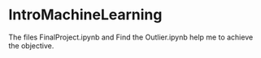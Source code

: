 # IntroMachineLearning

The files FinalProject.ipynb and Find the Outlier.ipynb help me to achieve the objective.
